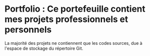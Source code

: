# Portfolio : Ce portefeuille contient mes projets professionnels et personnels
La majorité des projets ne contiennent que les codes sources, due à l'espace de stockage du répertoire Git.
